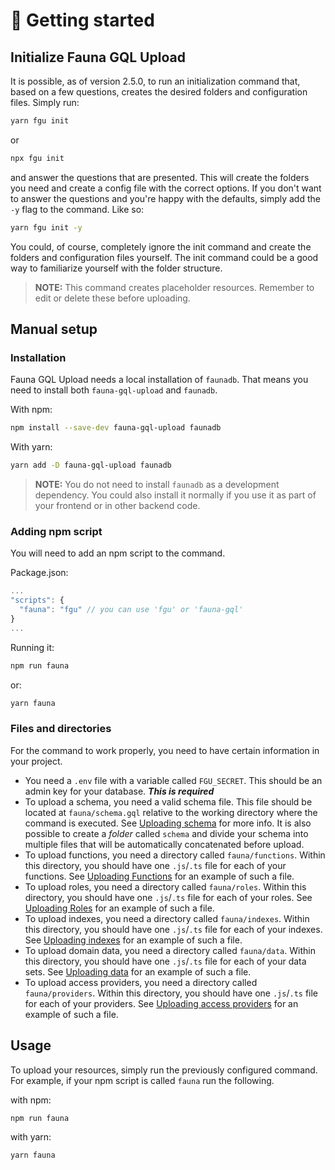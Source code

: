 # 🏹 Getting started

## Initialize Fauna GQL Upload

It is possible, as of version 2.5.0, to run an initialization command that, based on a few questions, creates the desired folders and configuration files. Simply run: 

```sh
yarn fgu init
```

or 

```sh
npx fgu init
```

and answer the questions that are presented. This will create the folders you need and create a config file with the correct options. If you don't want to answer the questions and you're happy with the defaults, simply add the `-y` flag to the command. Like so:

```sh
yarn fgu init -y
```

You could, of course, completely ignore the init command and create the folders and configuration files yourself. The init command could be a good way to familiarize yourself with the folder structure.

> **NOTE:** This command creates placeholder resources. Remember to edit or delete these before uploading.

## Manual setup

### Installation

Fauna GQL Upload needs a local installation of `faunadb`. That means you need to install both `fauna-gql-upload` and `faunadb`.

With npm:
```sh
npm install --save-dev fauna-gql-upload faunadb
```

With yarn:
```sh
yarn add -D fauna-gql-upload faunadb
```

> **NOTE:** You do not need to install `faunadb` as a development dependency. You could also install it normally if you use it as part of your frontend or in other backend code.

### Adding npm script

You will need to add an npm script to the command.

Package.json:
```js
...
"scripts": {
  "fauna": "fgu" // you can use 'fgu' or 'fauna-gql'
}
...
```

Running it:
```sh
npm run fauna
```

or:

```sh
yarn fauna
```

### Files and directories

For the command to work properly, you need to have certain information in your project.

- You need a `.env` file with a variable called `FGU_SECRET`. This should be an admin key for your database. ***This is required*** 
- To upload a schema, you need a valid schema file. This file should be located at `fauna/schema.gql` relative to the working directory where the command is executed. See [Uploading schema](/usage/upload-schema) for more info. It is also possible to create a *folder* called `schema` and divide your schema into multiple files that will be automatically concatenated before upload.
- To upload functions, you need a directory called `fauna/functions`. Within this directory, you should have one `.js`/`.ts` file for each of your functions. See [Uploading Functions](/usage/upload-functions) for an example of such a file.
- To upload roles, you need a directory called `fauna/roles`. Within this directory, you should have one `.js`/`.ts` file for each of your roles. See [Uploading Roles](/usage/upload-roles) for an example of such a file.
- To upload indexes, you need a directory called `fauna/indexes`. Within this directory, you should have one `.js`/`.ts` file for each of your indexes. See [Uploading indexes](/usage/upload-indexes) for an example of such a file.
- To upload domain data, you need a directory called `fauna/data`. Within this directory, you should have one `.js`/`.ts` file for each of your data sets. See [Uploading data](/usage/upload-data) for an example of such a file.
- To upload access providers, you need a directory called `fauna/providers`. Within this directory, you should have one `.js`/`.ts` file for each of your providers. See [Uploading access providers](/usage/upload-access-providers) for an example of such a file.

## Usage

To upload your resources, simply run the previously configured command. For example, if your npm script is called `fauna` run the following.

with npm:
```sh
npm run fauna
```

with yarn:
```sh
yarn fauna
```